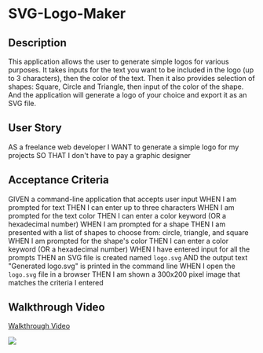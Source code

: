 # SVG-Logo-Maker

## Description
This application allows the user to generate simple logos for various purposes.
It takes inputs for the text you want to be included in the logo (up to 3 characters), then the color of the text.
Then it also provides selection of shapes: Square, Circle and Triangle, then input of the color of the shape.
And the application will generate a logo of your choice and export it as an SVG file. 
## User Story
AS a freelance web developer
I WANT to generate a simple logo for my projects
SO THAT I don't have to pay a graphic designer

## Acceptance Criteria
GIVEN a command-line application that accepts user input
WHEN I am prompted for text
THEN I can enter up to three characters
WHEN I am prompted for the text color
THEN I can enter a color keyword (OR a hexadecimal number)
WHEN I am prompted for a shape
THEN I am presented with a list of shapes to choose from: circle, triangle, and square
WHEN I am prompted for the shape's color
THEN I can enter a color keyword (OR a hexadecimal number)
WHEN I have entered input for all the prompts
THEN an SVG file is created named `logo.svg`
AND the output text "Generated logo.svg" is printed in the command line
WHEN I open the `logo.svg` file in a browser
THEN I am shown a 300x200 pixel image that matches the criteria I entered

## Walkthrough Video
[Walkthrough Video](https://watch.screencastify.com/v/ij7IV8C3kivgorsjKHor)

![](./Walkthrough/README_Generator_Walkthrough.gif)
